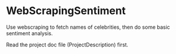# WebScrapingSentiment
Use webscraping to fetch names of celebrities, then do some basic sentiment analysis.  

Read the project doc file (ProjectDescription) first.

